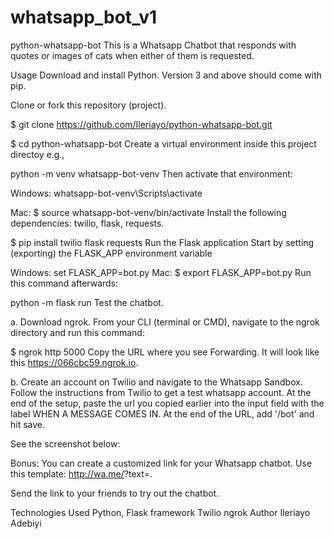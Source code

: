 # whatsapp_bot_v1

python-whatsapp-bot
This is a Whatsapp Chatbot that responds with quotes or images of cats when either of them is requested.

Usage
Download and install Python. Version 3 and above should come with pip.

Clone or fork this repository (project).

$ git clone https://github.com/Ileriayo/python-whatsapp-bot.git

$ cd python-whatsapp-bot
Create a virtual environment inside this project directoy e.g.,

python -m venv whatsapp-bot-venv
Then activate that environment:

Windows: whatsapp-bot-venv\Scripts\activate

Mac: $ source whatsapp-bot-venv/bin/activate
Install the following dependencies: twilio, flask, requests.

$ pip install twilio flask requests
Run the Flask application
Start by setting (exporting) the FLASK_APP environment variable

Windows: set FLASK_APP=bot.py
Mac: $ export FLASK_APP=bot.py
Run this command afterwards:

python -m flask run
Test the chatbot.

a. Download ngrok. From your CLI (terminal or CMD), navigate to the ngrok directory and run this command:

 $ ngrok http 5000
Copy the URL where you see Forwarding. It will look like this https://066cbc59.ngrok.io.

b. Create an account on Twilio and navigate to the Whatsapp Sandbox. Follow the instructions from Twilio to get a test whatsapp account. At the end of the setup, paste the url you copied earlier into the input field with the label WHEN A MESSAGE COMES IN. At the end of the URL, add '/bot' and hit save.

See the screenshot below:



Bonus: You can create a customized link for your Whatsapp chatbot. Use this template: http://wa.me/<phone-number-from-twilio>?text=<code-to-join-sandbox>.

Send the link to your friends to try out the chatbot.

Technologies Used
Python, Flask framework
Twilio
ngrok
Author
Ileriayo Adebiyi
